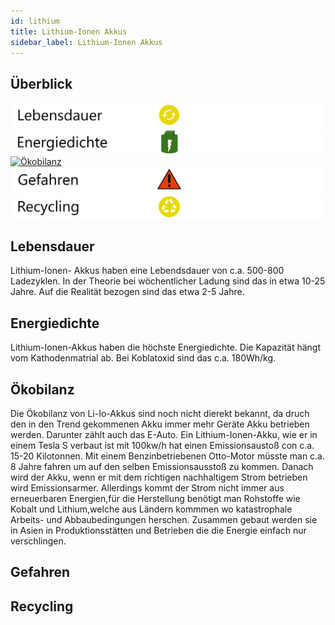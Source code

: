 ```yaml
---
id: lithium
title: Lithium-Ionen Akkus
sidebar_label: Lithium-Ionen Akkus
---
```


## Überblick

[![Lebensdauer](assets/lebensdauer_gelb.png)](#lebensdauer)
[![Energiedichte](assets/Energiedichte_voll.png)](#energiedichte)
[![Ökobilanz](assets/Ökobilanz_rot.png)](#ökobilanz)
[![Gefahren](assets/Gefahren_rot.png)](#gefahren)
[![Recycling](assets/Recycling_gelb.png)](#recycling)

## Lebensdauer

Lithium-Ionen- Akkus haben eine Lebendsdauer von c.a. 500-800 Ladezyklen. In der Theorie bei wöchentlicher Ladung sind das in etwa 10-25 Jahre. Auf die Realität bezogen sind das etwa 2-5 Jahre.

## Energiedichte

Lithium-Ionen-Akkus haben die höchste Energiedichte. Die Kapazität hängt vom Kathodenmatrial ab. Bei Koblatoxid sind das c.a. 180Wh/kg.

## Ökobilanz

Die Ökobilanz von Li-Io-Akkus sind noch nicht dierekt bekannt, da druch den in den Trend gekommenen Akku immer mehr Geräte Akku betrieben werden. Darunter zählt auch das E-Auto. Ein Lithium-Ionen-Akku, wie er in einem Tesla S verbaut ist mit 100kw/h hat einen Emissionsaustoß con c.a. 15-20 Kilotonnen. Mit einem Benzinbetriebenen Otto-Motor müsste man c.a. 8 Jahre fahren um auf den selben Emissionsausstoß zu kommen. Danach wird der Akku, wenn er mit dem richtigen nachhaltigem Strom betrieben wird Emissionsarmer. Allerdings kommt der Strom nicht immer aus erneuerbaren Energien,für die Herstellung benötigt man Rohstoffe wie Kobalt und Lithium,welche aus Ländern kommmen wo katastrophale Arbeits- und Abbaubedingungen herschen. Zusammen gebaut werden sie in Asien in Produktionsstätten und Betrieben die die Energie einfach nur verschlingen. 

## Gefahren

## Recycling

